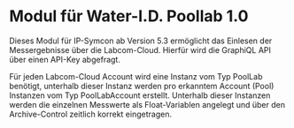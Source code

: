 # Modul für Water-I.D. Poollab 1.0
Dieses Modul für IP-Symcon ab Version 5.3 ermöglicht das Einlesen der Messergebnisse über die Labcom-Cloud. Hierfür wird die GraphiQL API über einen API-Key abgefragt.

Für jeden Labcom-Cloud Account wird eine Instanz vom Typ PoolLab benötigt, unterhalb dieser Instanz werden pro erkanntem Account (Pool) Instanzen vom Typ PoolLabAccount erstellt. Unterhalb dieser Instanzen werden die einzelnen Messwerte als Float-Variablen angelegt und über den Archive-Control zeitlich korrekt eingetragen.
